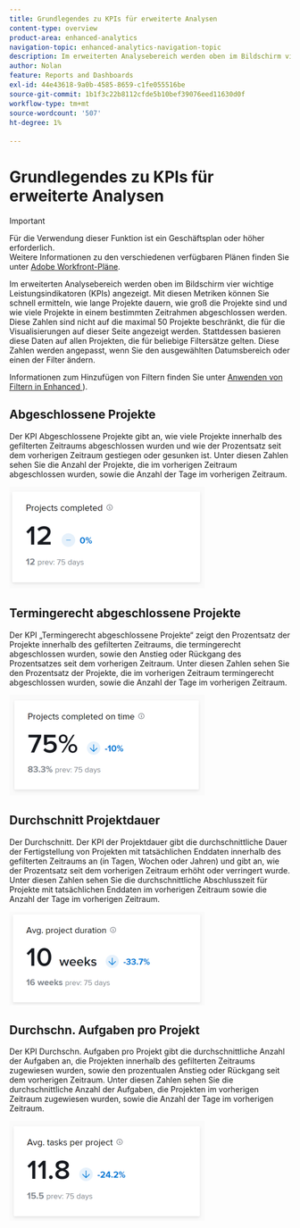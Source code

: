 ```yaml
---
title: Grundlegendes zu KPIs für erweiterte Analysen
content-type: overview
product-area: enhanced-analytics
navigation-topic: enhanced-analytics-navigation-topic
description: Im erweiterten Analysebereich werden oben im Bildschirm vier wichtige Leistungsindikatoren (KPIs) angezeigt. Mit diesen Metriken können Sie schnell ermitteln, wie lange Projekte dauern, wie groß die Projekte sind und wie viele Projekte in einem bestimmten Zeitrahmen abgeschlossen werden. Diese Zahlen sind nicht auf die maximal 50 Projekte beschränkt, die für die Visualisierungen auf dieser Seite angezeigt werden. Stattdessen basieren diese Daten auf allen Projekten, die für beliebige Filtersätze gelten. Diese Zahlen werden angepasst, wenn Sie den ausgewählten Datumsbereich oder einen der Filter ändern.
author: Nolan
feature: Reports and Dashboards
exl-id: 44e43618-9a0b-4585-8659-c1fe055516be
source-git-commit: 1b1f3c22b8112cfde5b10bef39076eed11630d0f
workflow-type: tm+mt
source-wordcount: '507'
ht-degree: 1%

---
```


# Grundlegendes zu KPIs für erweiterte Analysen

>[!IMPORTANT]
>
>Für die Verwendung dieser Funktion ist ein Geschäftsplan oder höher erforderlich.\
>Weitere Informationen zu den verschiedenen verfügbaren Plänen finden Sie unter [Adobe Workfront-Pläne](https://www.workfront.com/plans).

Im erweiterten Analysebereich werden oben im Bildschirm vier wichtige Leistungsindikatoren (KPIs) angezeigt. Mit diesen Metriken können Sie schnell ermitteln, wie lange Projekte dauern, wie groß die Projekte sind und wie viele Projekte in einem bestimmten Zeitrahmen abgeschlossen werden. Diese Zahlen sind nicht auf die maximal 50 Projekte beschränkt, die für die Visualisierungen auf dieser Seite angezeigt werden. Stattdessen basieren diese Daten auf allen Projekten, die für beliebige Filtersätze gelten. Diese Zahlen werden angepasst, wenn Sie den ausgewählten Datumsbereich oder einen der Filter ändern.

Informationen zum Hinzufügen von Filtern finden Sie unter [Anwenden von Filtern in Enhanced ](../enhanced-analytics/use-enhanced-analytics-filters.md)).

## Abgeschlossene Projekte

Der KPI Abgeschlossene Projekte gibt an, wie viele Projekte innerhalb des gefilterten Zeitraums abgeschlossen wurden und wie der Prozentsatz seit dem vorherigen Zeitraum gestiegen oder gesunken ist. Unter diesen Zahlen sehen Sie die Anzahl der Projekte, die im vorherigen Zeitraum abgeschlossen wurden, sowie die Anzahl der Tage im vorherigen Zeitraum.

![](assets/kpi-projects-completed-350x182.png)

## Termingerecht abgeschlossene Projekte

Der KPI „Termingerecht abgeschlossene Projekte“ zeigt den Prozentsatz der Projekte innerhalb des gefilterten Zeitraums, die termingerecht abgeschlossen wurden, sowie den Anstieg oder Rückgang des Prozentsatzes seit dem vorherigen Zeitraum. Unter diesen Zahlen sehen Sie den Prozentsatz der Projekte, die im vorherigen Zeitraum termingerecht abgeschlossen wurden, sowie die Anzahl der Tage im vorherigen Zeitraum.

![](assets/kpi-projects-completed-on-time-350x180.png)

## Durchschnitt Projektdauer

Der Durchschnitt. Der KPI der Projektdauer gibt die durchschnittliche Dauer der Fertigstellung von Projekten mit tatsächlichen Enddaten innerhalb des gefilterten Zeitraums an (in Tagen, Wochen oder Jahren) und gibt an, wie der Prozentsatz seit dem vorherigen Zeitraum erhöht oder verringert wurde. Unter diesen Zahlen sehen Sie die durchschnittliche Abschlusszeit für Projekte mit tatsächlichen Enddaten im vorherigen Zeitraum sowie die Anzahl der Tage im vorherigen Zeitraum.

![](assets/kpi-avg.-project-duration-350x168.png)

## Durchschn. Aufgaben pro Projekt

Der KPI Durchschn. Aufgaben pro Projekt gibt die durchschnittliche Anzahl der Aufgaben an, die Projekten innerhalb des gefilterten Zeitraums zugewiesen wurden, sowie den prozentualen Anstieg oder Rückgang seit dem vorherigen Zeitraum. Unter diesen Zahlen sehen Sie die durchschnittliche Anzahl der Aufgaben, die Projekten im vorherigen Zeitraum zugewiesen wurden, sowie die Anzahl der Tage im vorherigen Zeitraum.

![](assets/kpi-average-tasks-per-project-350x179.png)
